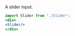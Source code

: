 A slider input.        
```jsx                       
import Slider from "./Slider";
<div>                                       
<Slider/>
</div>
```